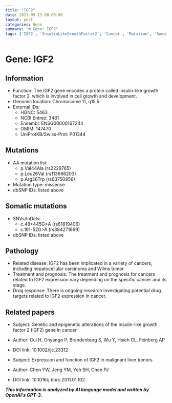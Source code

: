 ```yaml
---
title: "IGF2"
date: 2023-05-13 00:00:00
layout: post
categories: Gene
summary: "# Gene: IGF2"
tags: ['IGF2', 'InsulinLikeGrowthFactor2', 'Cancer', 'Mutation', 'SomaticMutations', 'Treatment', 'Prognosis', 'DrugResponse']
---
```


# Gene: IGF2

## Information
- Function: The IGF2 gene encodes a protein called insulin-like growth factor 2, which is involved in cell growth and development.
- Genomic location: Chromosome 11, q15.5
- External IDs:
    - HGNC: 5463
    - NCBI Entrez: 3481
    - Ensembl: ENSG00000167244
    - OMIM: 147470
    - UniProtKB/Swiss-Prot: P01344

## Mutations
- AA mutation list:
    - p.Val44Ala (rs2229765)
    - p.Leu26Val (rs113666203)
    - p.Arg36Trp (rs63750956)
- Mutation type: missense
- dbSNP IDs: listed above

## Somatic mutations
- SNVs/InDels:
    - c.48+445G>A (rs61819406)
    - c.191-52G>A (rs384271669)
- dbSNP IDs: listed above

## Pathology
- Related disease: IGF2 has been implicated in a variety of cancers, including hepatocellular carcinoma and Wilms tumor.
- Treatment and prognosis: The treatment and prognosis for cancers related to IGF2 expression vary depending on the specific cancer and its stage.
- Drug response: There is ongoing research investigating potential drug targets related to IGF2 expression in cancer.

## Related papers
- Subject: Genetic and epigenetic alterations of the insulin-like growth factor 2 (IGF2) gene in cancer
- Author: Cui H, Onyango P, Brandenburg S, Wu Y, Hsieh CL, Feinberg AP
- DOI link: 10.1002/ijc.23312

- Subject: Expression and function of IGF2 in malignant liver tumors
- Author: Chen YW, Jeng YM, Yeh SH, Chen PJ
- DOI link: 10.1016/j.bbrc.2011.01.102

**_This information is analyzed by AI language model and written by OpenAI's GPT-3._**